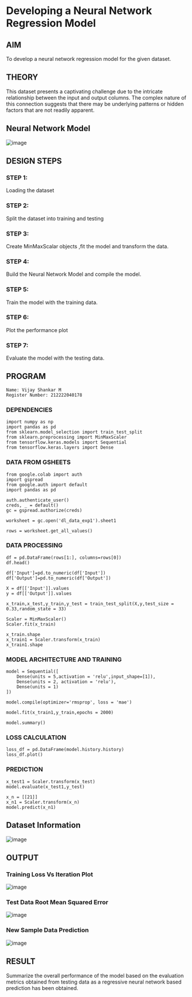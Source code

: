 # Developing a Neural Network Regression Model

## AIM

To develop a neural network regression model for the given dataset.

## THEORY

This dataset presents a captivating challenge due to the intricate relationship between the input and output columns. The complex nature of this connection suggests that there may be underlying patterns or hidden factors that are not readily apparent.

## Neural Network Model

![image](https://github.com/Yamunaasri/basic-nn-model/assets/115707860/29d38b6e-9112-4ebd-ab74-f3631b0fb31c)

## DESIGN STEPS

### STEP 1:

Loading the dataset

### STEP 2:

Split the dataset into training and testing

### STEP 3:

Create MinMaxScalar objects ,fit the model and transform the data.

### STEP 4:

Build the Neural Network Model and compile the model.

### STEP 5:

Train the model with the training data.

### STEP 6:

Plot the performance plot

### STEP 7:

Evaluate the model with the testing data.

## PROGRAM
```
Name: Vijay Shankar M
Register Number: 212222040178
```
### DEPENDENCIES
```
import numpy as np
import pandas as pd
from sklearn.model_selection import train_test_split
from sklearn.preprocessing import MinMaxScaler
from tensorflow.keras.models import Sequential
from tensorflow.keras.layers import Dense
```
### DATA FROM GSHEETS
```
from google.colab import auth
import gspread
from google.auth import default
import pandas as pd

auth.authenticate_user()
creds, _ = default()
gc = gspread.authorize(creds)

worksheet = gc.open('dl_data_exp1').sheet1

rows = worksheet.get_all_values()
```
### DATA PROCESSING
```
df = pd.DataFrame(rows[1:], columns=rows[0])
df.head()

df['Input']=pd.to_numeric(df['Input'])
df['Output']=pd.to_numeric(df['Output'])

X = df[['Input']].values
y = df[['Output']].values

x_train,x_test,y_train,y_test = train_test_split(X,y,test_size = 0.33,random_state = 33)

Scaler = MinMaxScaler()
Scaler.fit(x_train)

x_train.shape
x_train1 = Scaler.transform(x_train)
x_train1.shape
```
### MODEL ARCHITECTURE AND TRAINING
```
model = Sequential([
    Dense(units = 5,activation = 'relu',input_shape=[1]),
    Dense(units = 2, activation = 'relu'),
    Dense(units = 1)
])

model.compile(optimizer='rmsprop', loss = 'mae')

model.fit(x_train1,y_train,epochs = 2000)

model.summary()
```
### LOSS CALCULATION
```
loss_df = pd.DataFrame(model.history.history)
loss_df.plot()
```
### PREDICTION
```
x_test1 = Scaler.transform(x_test)
model.evaluate(x_test1,y_test)

x_n = [[21]]
x_n1 = Scaler.transform(x_n)
model.predict(x_n1)

```
## Dataset Information

![image](https://github.com/Yamunaasri/basic-nn-model/assets/115707860/df6b6339-269b-4c5e-a988-62d9e27ba591)


## OUTPUT

### Training Loss Vs Iteration Plot

![image](https://github.com/Yamunaasri/basic-nn-model/assets/115707860/76cf4b8f-7e8f-406f-8fc4-e9639c1f72cb)

### Test Data Root Mean Squared Error

![image](https://github.com/Yamunaasri/basic-nn-model/assets/115707860/b8aee8e1-b2ef-4f3f-8b5e-48f4ddadb3a4)

### New Sample Data Prediction

![image](https://github.com/Yamunaasri/basic-nn-model/assets/115707860/3f19bca2-7d21-4de0-acff-45893df9ab66)

## RESULT

Summarize the overall performance of the model based on the evaluation metrics obtained from testing data as a regressive neural network based prediction has been obtained.
